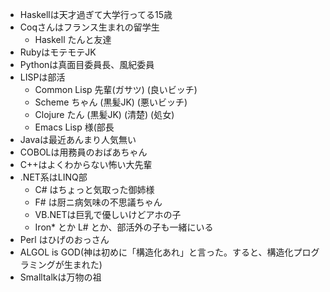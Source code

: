 * Haskellは天才過ぎて大学行ってる15歳
* Coqさんはフランス生まれの留学生
  * Haskell たんと友達
* RubyはモテモテJK
* Pythonは真面目委員長、風紀委員
* LISPは部活
  * Common Lisp 先輩(ガサツ) (良いビッチ)
  * Scheme ちゃん (黒髪JK) (悪いビッチ)
  * Clojure たん (黒髪JK) (清楚) (処女)
  * Emacs Lisp 様(部長
* Javaは最近あんまり人気無い
* COBOLは用務員のおばあちゃん
* C++はよくわからない怖い大先輩
* .NET系はLINQ部
  * C# はちょっと気取った御姉様
  * F# は厨ニ病気味の不思議ちゃん
  * VB.NETは巨乳で優しいけどアホの子
  * Iron* とか L# とか、部活外の子も一緒にいる
* Perl はひげのおっさん
* ALGOL is GOD(神は初めに「構造化あれ」と言った。すると、構造化プログラミングが生まれた)
* Smalltalkは万物の祖